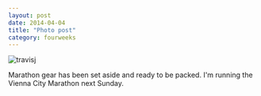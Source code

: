 ```yaml
---
layout: post
date: 2014-04-04
title: "Photo post"
category: fourweeks
---
```

![travisj](/images/202f1df40544a7350ad75bccb1ba8b708f3b68f529398266c117e27bee6f7941.jpg)

Marathon gear has been set aside and ready to be packed. I'm running the Vienna City Marathon next Sunday.
